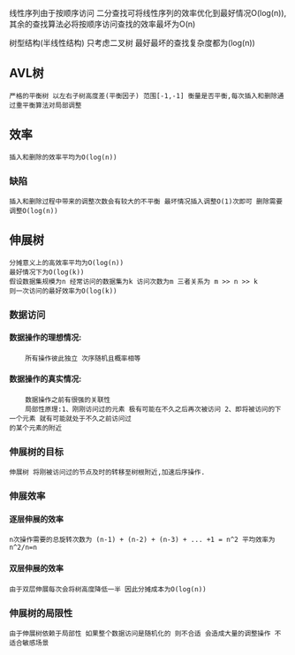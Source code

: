 
线性序列由于按顺序访问
二分查找可将线性序列的效率优化到最好情况O(log(n)),其余的查找算法必将按顺序访问查找的效率最坏为O(n)

树型结构(半线性结构)
只考虑二叉树
最好最坏的查找复杂度都为(log(n))

## AVL树
    严格的平衡树 以左右子树高度差(平衡因子) 范围[-1,-1] 衡量是否平衡,每次插入和删除通过重平衡算法对局部调整
## 效率
    插入和删除的效率平均为O(log(n))
### 缺陷
    插入和删除过程中带来的调整次数会有较大的不平衡 最坏情况插入调整O(1)次即可 删除需要调整O(log(n))

## 伸展树
    分摊意义上的高效率平均为O(log(n))
    最好情况下为O(log(k))
    假设数据集规模为n 经常访问的数据集为k 访问次数为m 三者关系为 m >> n >> k
    则一次访问的最好效率为O(log(k)) 
### 数据访问
#### 数据操作的理想情况:
        所有操作彼此独立 次序随机且概率相等
#### 数据操作的真实情况:
        数据操作之前有很强的关联性
        局部性原理:1、刚刚访问过的元素 极有可能在不久之后再次被访问 2、即将被访问的下一个元素 就有可能就处于不久之前访问过
    的某个元素的附近
### 伸展树的目标
    伸展树 将刚被访问过的节点及时的转移至树根附近,加速后序操作.

### 伸展效率
#### 逐层伸展的效率
    n次操作需要的总旋转次数为 (n-1) + (n-2) + (n-3) + ... +1 = n^2 平均效率为n^2/n=n
#### 双层伸展的效率
    由于双层伸展每次会将树高度降低一半 因此分摊成本为O(log(n))

### 伸展树的局限性
    由于伸展树依赖于局部性 如果整个数据访问是随机化的 则不合适 会造成大量的调整操作 不适合敏感场景
    
